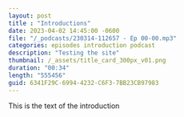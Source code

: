 ```yaml
---
layout: post
title : "Introductions"
date: 2023-04-02 14:45:00 -0600
file: "/_podcasts/230314-112657 - Ep 00-00.mp3"
categories: episodes introduction podcast
description: "Testing the site"
thumbnail: /_assets/title_card_300px_v01.png
duration: "00:34"
length: "555456"
guid: 6341F29C-6994-4232-C6F3-7BB23CB97983
---
```


This is the text of the introduction 